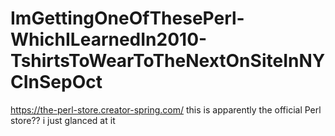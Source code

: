 # ImGettingOneOfThesePerl-WhichILearnedIn2010-TshirtsToWearToTheNextOnSiteInNYCInSepOct

https://the-perl-store.creator-spring.com/ this is apparently the official Perl store?? i just glanced at it
